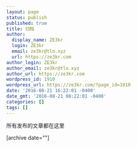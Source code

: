 ```yaml
---
layout: page
status: publish
published: true
title: 归档
author:
  display_name: ZE3kr
  login: ZE3kr
  email: ze3kr@tlo.xyz
  url: https://ze3kr.com
author_login: ZE3kr
author_email: ze3kr@tlo.xyz
author_url: https://ze3kr.com
wordpress_id: 1910
wordpress_url: https://ze3kr.com/?page_id=1910
date: '2016-08-21 16:22:01 -0400'
date_gmt: '2016-08-21 08:22:01 -0400'
categories: []
tags: []
---
```

<p>所有发布的文章都在这里</p>
<p>[archive date=""]</p>
